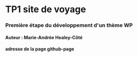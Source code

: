 # TP1 site de voyage

### Première étape du développement d'un thème WP

#### Auteur : Marie-Andrée Healey-Côté

#### adresse de la page github-page